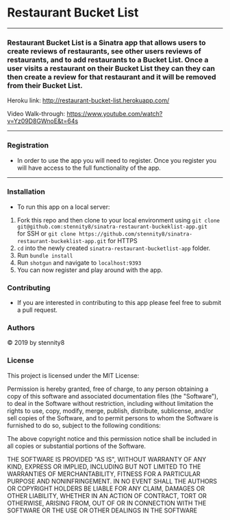# Restaurant Bucket List

---

### Restaurant Bucket List is a Sinatra app that allows users to create reviews of restaurants, see other users reviews of restaurants, and to add restaurants to a Bucket List. Once a user visits a restaurant on their Bucket List they can they can then create a review for that restaurant and it will be removed from their Bucket List.

Heroku link: http://restaurant-bucket-list.herokuapp.com/

Video Walk-through: https://www.youtube.com/watch?v=Yz09D8GWnoE&t=64s

---

### Registration

- In order to use the app you will need to register. Once you register you will have access to the full functionality of the app.

---

### Installation

- To run this app on a local server:

1. Fork this repo and then clone to your local environment using `git clone git@github.com:stennity8/sinatra-restaurant-buckeklist-app.git` <br> for SSH or `git clone https://github.com/stennity8/sinatra-restaurant-buckeklist-app.git` for HTTPS
2. `cd` into the newly created `sinatra-restaurant-bucketlist-app` folder.
3. Run `bundle install`
4. Run `shotgun` and navigate to `localhost:9393`
5. You can now register and play around with the app.

### Contributing

- If you are interested in contributing to this app please feel free to submit a pull request.

### Authors

© 2019 by stennity8

### License

This project is licensed under the MIT License:

Permission is hereby granted, free of charge, to any person obtaining a copy of this software and associated documentation files (the "Software"), to deal in the Software without restriction, including without limitation the rights to use, copy, modify, merge, publish, distribute, sublicense, and/or sell copies of the Software, and to permit persons to whom the Software is furnished to do so, subject to the following conditions:

The above copyright notice and this permission notice shall be included in all copies or substantial portions of the Software.

THE SOFTWARE IS PROVIDED "AS IS", WITHOUT WARRANTY OF ANY KIND, EXPRESS OR IMPLIED, INCLUDING BUT NOT LIMITED TO THE WARRANTIES OF MERCHANTABILITY, FITNESS FOR A PARTICULAR PURPOSE AND NONINFRINGEMENT. IN NO EVENT SHALL THE AUTHORS OR COPYRIGHT HOLDERS BE LIABLE FOR ANY CLAIM, DAMAGES OR OTHER LIABILITY, WHETHER IN AN ACTION OF CONTRACT, TORT OR OTHERWISE, ARISING FROM, OUT OF OR IN CONNECTION WITH THE SOFTWARE OR THE USE OR OTHER DEALINGS IN THE SOFTWARE

